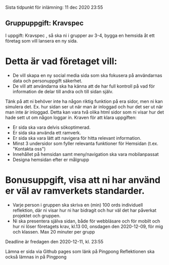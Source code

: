 Sista tidpunkt för inlämning: 11 dec 2020 23:55
## Gruppuppgift: Kravspec
I uppgift: Kravspec , så ska ni i grupper av 3-4, bygga en hemsida åt ett företag som vill lansera en ny sida.
# Detta är vad företaget vill:
- De vill skapa en ny social media sida som ska fokusera på användarnas data och personuppgift säkerhet.
- De vill att användarna ska ha känna att de har full kontroll på vad för information de delar till andra och till sidan själv.

Tänk på att ni behöver inte ha någon riktig funktion på era sidor, men ni kan simulera det.
Ex. hur sidan ser ut när man är inloggad och hur det ser ut när man inte är inloggad. Detta kan vara två olika html sidor som ni visar hur det hade sett ut om någon loggar in.
Kraven för att klara uppgiften:
- Er sida ska vara delvis sökoptimerad.
- Er sida ska använda ett ramverk.
- Er sida ska vara lätt att navigera för hitta relevant information.
- Minst 3 undersidor som fyller relevanta funktioner för Hemsidan (t.ex. "Kontakta oss")
- Innehållet på hemsidan samt meny/navigation ska vara mobilanpassat
- Designa hemsidan efter er målgrupp

# Bonusuppgift, visa att ni har använd er väl av ramverkets standarder. 
- Varje person i gruppen ska skriva en (min) 100 ords individuell reflektion, där ni visar hur ni har bidragit och hur väl det har påverkat projektet och gruppen. 
- Ni ska presentera själva sidan, både för webbläsare och för mobilt och hur ni löser företagets krav, kl.13 00, onsdagen den 2020-12-09, för mig och klassen.
Max 20 minuter per grupp

Deadline är fredagen den 2020-12-11, kl. 23:55

Lämna er sida via Github pages som länk på Pingpong Reflektionen ska också lämnas in på Pingpong
